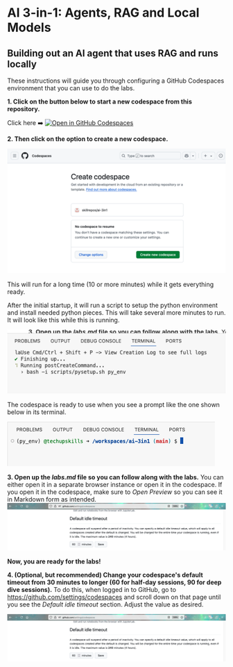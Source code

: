 # AI 3-in-1: Agents, RAG and Local Models

## Building out an AI agent that uses RAG and runs locally ##

These instructions will guide you through configuring a GitHub Codespaces environment that you can use to do the labs. 

**1. Click on the button below to start a new codespace from this repository.**

Click here ➡️  [![Open in GitHub Codespaces](https://github.com/codespaces/badge.svg)](https://codespaces.new/skillrepos/ai-3in1?quickstart=1)

**2. Then click on the option to create a new codespace.**

![Creating new codespace from button](./images/31ai1.png?raw=true "Creating new codespace from button")

This will run for a long time (10 or more minutes) while it gets everything ready.

After the initial startup, it will run a script to setup the python environment and install needed python pieces. This will take several more minutes to run. It will look like this while this is running.

![Final prep](./images/31ai2.png?raw=true "Final prep")

The codespace is ready to use when you see a prompt like the one shown below in its terminal.

![Ready to use](./images/31ai3.png?raw=true "Ready to use")


**3. Open up the *labs.md* file so you can follow along with the labs.**
You can either open it in a separate browser instance or open it in the codespace. If you open it in the codespace, make sure to *Open Preview* so you can see it in Markdown form as intended.
![Opening labs](./images/31ai4.png?raw=true "Opening labs")

**Now, you are ready for the labs!**

**4. (Optional, but recommended) Change your codespace's default timeout from 30 minutes to longer (60 for half-day sessions, 90 for deep dive sessions).**
To do this, when logged in to GitHub, go to https://github.com/settings/codespaces and scroll down on that page until you see the *Default idle timeout* section. Adjust the value as desired.

![Changing codespace idle timeout value](./images/31ai5.png?raw=true "Changing codespace idle timeout value")
